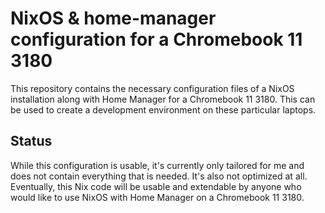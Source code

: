# NixOS & home-manager configuration for a Chromebook 11 3180

This repository contains the necessary configuration files of a NixOS
installation along with Home Manager for a Chromebook 11 3180. This can be used
to create a development environment on these particular laptops.

## Status

While this configuration is usable, it's currently only tailored for me and
does not contain everything that is needed. It's also not optimized at all.
Eventually, this Nix code will be usable and extendable by anyone who would
like to use NixOS with Home Manager on a Chromebook 11 3180.
